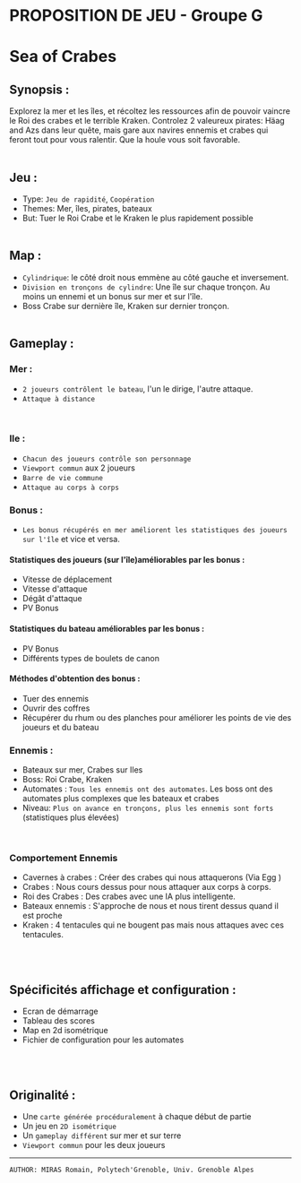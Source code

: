 # PROPOSITION DE JEU - Groupe G

# __Sea of Crabes__

## Synopsis :
Explorez la mer et les îles, et récoltez les ressources afin de pouvoir vaincre le Roi des crabes et le terrible Kraken.
Controlez 2 valeureux pirates: Häag and Azs dans leur quête, mais gare aux navires ennemis et crabes qui feront tout pour vous ralentir. Que la houle vous soit favorable.
<br>
<br>


## Jeu : 
- Type: `Jeu de rapidité`, `Coopération`
- Themes: Mer, îles, pirates, bateaux
- But: Tuer le Roi Crabe et le Kraken le plus rapidement possible
  <br>
  <br>

## Map :
- `Cylindrique`: le côté droit nous emmène au côté gauche et inversement.
- `Division en tronçons de cylindre`: Une île sur chaque tronçon. Au moins un ennemi et un bonus sur mer et sur l'île.
- Boss Crabe sur dernière île, Kraken sur dernier tronçon.
  <br>
  <br>

## Gameplay :

### Mer :
- `2 joueurs contrôlent le bateau`, l'un le dirige, l'autre attaque.
- `Attaque à distance`
<br>
  

### Ile :
- `Chacun des joueurs contrôle son personnage`
- `Viewport commun` aux 2 joueurs
- `Barre de vie commune`
- `Attaque au corps à corps`
  <br>

### Bonus :
- `Les bonus récupérés en mer améliorent les statistiques des joueurs sur l'île` et vice et versa.

#### Statistiques des joueurs (sur l'île)améliorables par les bonus :
- Vitesse de déplacement
- Vitesse d'attaque
- Dégât d'attaque
- PV Bonus

#### Statistiques du bateau améliorables par les bonus :
- PV Bonus
- Différents types de boulets de canon

#### Méthodes d'obtention des bonus :
- Tuer des ennemis
- Ouvrir des coffres
- Récupérer du rhum ou des planches pour améliorer les points de vie des joueurs et du bateau
  <br>

### Ennemis :
- Bateaux sur mer, Crabes sur Iles
- Boss: Roi Crabe, Kraken
- Automates : `Tous les ennemis ont des automates`. Les boss ont des automates plus complexes que les bateaux et crabes
- Niveau: `Plus on avance en tronçons, plus les ennemis sont forts` (statistiques plus élevées)
<br>

### Comportement Ennemis

- Cavernes à crabes : Créer des crabes qui nous attaquerons (Via Egg )
- Crabes : Nous cours dessus pour nous attaquer aux corps à corps.
- Roi des Crabes : Des crabes avec une IA plus intelligente. 
- Bateaux ennemis : S'approche de nous et nous tirent dessus quand il est proche
- Kraken : 4 tentacules qui ne bougent pas mais nous attaques avec ces tentacules.
<br>
<br>

## Spécificités affichage et configuration :
- Ecran de démarrage
- Tableau des scores
- Map en 2d isométrique
- Fichier de configuration pour les automates
<br>
<br>


## Originalité :      
- Une `carte générée procéduralement` à chaque début de partie
- Un jeu en `2D isométrique`
- Un `gameplay différent` sur mer et sur terre
- `Viewport commun` pour les deux joueurs


---
    AUTHOR: MIRAS Romain, Polytech'Grenoble, Univ. Grenoble Alpes 



